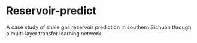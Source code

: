 # Reservoir-predict
A case study of shale gas reservoir prediction in southern Sichuan through a multi-layer transfer learning network
